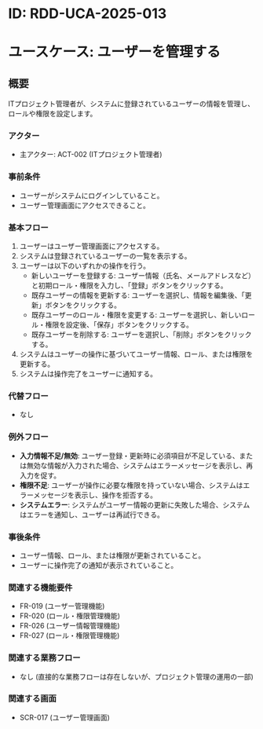 # ID: RDD-UCA-2025-013

# ユースケース: ユーザーを管理する

## 概要

ITプロジェクト管理者が、システムに登録されているユーザーの情報を管理し、ロールや権限を設定します。

### アクター

- 主アクター: ACT-002 (ITプロジェクト管理者)

### 事前条件

- ユーザーがシステムにログインしていること。
- ユーザー管理画面にアクセスできること。

### 基本フロー

1. ユーザーはユーザー管理画面にアクセスする。
1. システムは登録されているユーザーの一覧を表示する。
1. ユーザーは以下のいずれかの操作を行う。
   - 新しいユーザーを登録する: ユーザー情報（氏名、メールアドレスなど）と初期ロール・権限を入力し、「登録」ボタンをクリックする。
   - 既存ユーザーの情報を更新する: ユーザーを選択し、情報を編集後、「更新」ボタンをクリックする。
   - 既存ユーザーのロール・権限を変更する: ユーザーを選択し、新しいロール・権限を設定後、「保存」ボタンをクリックする。
   - 既存ユーザーを削除する: ユーザーを選択し、「削除」ボタンをクリックする。
1. システムはユーザーの操作に基づいてユーザー情報、ロール、または権限を更新する。
1. システムは操作完了をユーザーに通知する。

### 代替フロー

- なし

### 例外フロー

- **入力情報不足/無効**: ユーザー登録・更新時に必須項目が不足している、または無効な情報が入力された場合、システムはエラーメッセージを表示し、再入力を促す。
- **権限不足**: ユーザーが操作に必要な権限を持っていない場合、システムはエラーメッセージを表示し、操作を拒否する。
- **システムエラー**: システムがユーザー情報の更新に失敗した場合、システムはエラーを通知し、ユーザーは再試行できる。

### 事後条件

- ユーザー情報、ロール、または権限が更新されていること。
- ユーザーに操作完了の通知が表示されていること。

### 関連する機能要件

- FR-019 (ユーザー管理機能)
- FR-020 (ロール・権限管理機能)
- FR-026 (ユーザー情報管理機能)
- FR-027 (ロール・権限管理機能)

### 関連する業務フロー

- なし (直接的な業務フローは存在しないが、プロジェクト管理の運用の一部)

### 関連する画面

- SCR-017 (ユーザー管理画面)

